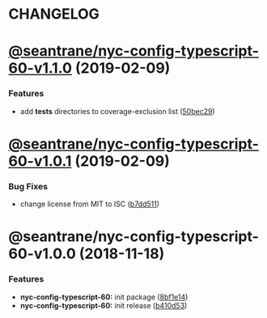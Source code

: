 # CHANGELOG

# [@seantrane/nyc-config-typescript-60-v1.1.0](https://github.com/seantrane/nyc-config/compare/@seantrane/nyc-config-typescript-60-v1.0.1...@seantrane/nyc-config-typescript-60-v1.1.0) (2019-02-09)


### Features

* add __tests__ directories to coverage-exclusion list ([50bec29](https://github.com/seantrane/nyc-config/commit/50bec29))

# [@seantrane/nyc-config-typescript-60-v1.0.1](https://github.com/seantrane/nyc-config/compare/@seantrane/nyc-config-typescript-60-v1.0.0...@seantrane/nyc-config-typescript-60-v1.0.1) (2019-02-09)


### Bug Fixes

* change license from MIT to ISC ([b7dd511](https://github.com/seantrane/nyc-config/commit/b7dd511))

# @seantrane/nyc-config-typescript-60-v1.0.0 (2018-11-18)


### Features

* **nyc-config-typescript-60:** init package ([8bf1e14](https://github.com/seantrane/nyc-config/commit/8bf1e14))
* **nyc-config-typescript-60:** init release ([b410d53](https://github.com/seantrane/nyc-config/commit/b410d53))
